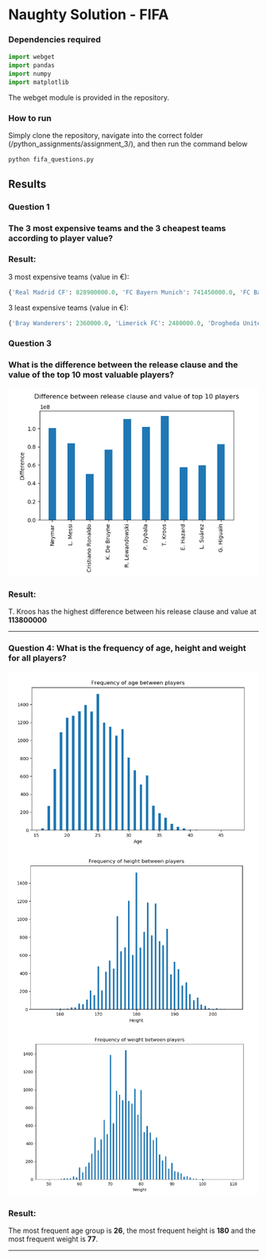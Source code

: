 ﻿# Naughty Solution - FIFA
### Dependencies required
```python
import webget
import pandas 
import numpy 
import matplotlib
```
The webget module is provided in the repository.

### How to run
Simply clone the repository, navigate into the correct folder (/python_assignments/assignment_3/), and then run the command below
```
python fifa_questions.py
```

## Results
### Question 1
### The 3 most expensive teams and the 3 cheapest teams according to player value?
### Result:

3 most expensive teams (value in €):  
```python
{'Real Madrid CF': 828900000.0, 'FC Bayern Munich': 741450000.0, 'FC Barcelona': 737500000.0}
```
3 least expensive teams (value in €):  
```python
{'Bray Wanderers': 2360000.0, 'Limerick FC': 2480000.0, 'Drogheda United': 2580000.0}
```

### Question 3
### What is the difference between the release clause and the value of the top 10 most valuable players?

![alt text](https://github.com/ThomasThimothee/python_assignments/blob/master/assignment_3/plot_images/fifa_question_3.png)

### Result: 
 T. Kroos has the highest difference between his release clause and value at **113800000**
___

### Question 4: What is the frequency of age, height and weight for all players?

![alt text](https://github.com/ThomasThimothee/python_assignments/blob/master/assignment_3/plot_images/fifa_question_4_part1.png)
![alt text](https://github.com/ThomasThimothee/python_assignments/blob/master/assignment_3/plot_images/fifa_question_4_part2.png)
![alt text](https://github.com/ThomasThimothee/python_assignments/blob/master/assignment_3/plot_images/fifa_question_4_part3.png)

### Result: 
 The most frequent age group is **26**, the most frequent height is **180** and the most frequent weight is **77**.
___

